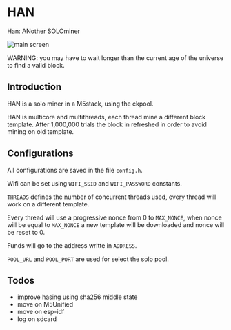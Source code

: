 # HAN
Han: ANother SOLOminer

![main screen](https://github.com/valerio-vaccaro/HAN/raw/main/sceenshots/main.jpeg)

WARNING: you may have to wait longer than the current age of the universe to find a valid block.

## Introduction
HAN is a solo miner in a M5stack, using the ckpool. 

HAN is multicore and multithreads, each thread mine a different block template. After 1,000,000 trials the block in refreshed in order to avoid mining on old template.

## Configurations
All configurations are saved in the file `config.h`.

Wifi can be set using `WIFI_SSID` and `WIFI_PASSWORD` constants.

`THREADS` defines the number of concurrent threads used, every thread will work on a different template.

Every thread will use a progressive nonce from 0 to `MAX_NONCE`, when nonce will be equal to `MAX_NONCE` a new template will be downloaded and nonce will be reset to 0.

Funds will go to the address writte in `ADDRESS`.

`POOL_URL` and `POOL_PORT` are used for select the solo pool.

## Todos

- improve hasing using sha256 middle state 
- move on M5Unified
- move on esp-idf
- log on sdcard
